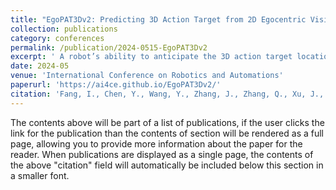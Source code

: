 ```yaml
---
title: "EgoPAT3Dv2: Predicting 3D Action Target from 2D Egocentric Vision for Human-Robot Interaction"
collection: publications
category: conferences
permalink: /publication/2024-0515-EgoPAT3Dv2
excerpt: ' A robot’s ability to anticipate the 3D action target location of a hand’s movement from egocentric videos can greatly improve safety and efficiency in human-robot interac- tion (HRI). While previous research predominantly focused on semantic action classification or 2D target region prediction, we argue that predicting the action target’s 3D coordinate could pave the way for more versatile downstream robotics tasks, especially given the increasing prevalence of headset devices. This study expands EgoPAT3D, the sole dataset dedicated to egocentric 3D action target prediction. We augment both its size and diversity, enhancing its potential for generalization. Moreover, we substantially enhance the baseline algorithm by introducing a large pre-trained model and human prior knowledge. Remarkably, our novel algorithm can now achieve superior prediction outcomes using solely RGB images, elimi- nating the previous need for 3D point clouds and IMU input. Furthermore, we deploy our enhanced baseline algorithm on a real-world robotic platform to illustrate its practical utility in straightforward HRI tasks. The demonstrations showcase the real-world applicability of our advancements and may inspire more HRI use cases involving egocentric vision. All code and data are open-sourced and can be found on the project website.'
date: 2024-05
venue: 'International Conference on Robotics and Automations'
paperurl: 'https://ai4ce.github.io/EgoPAT3Dv2/'
citation: 'Fang, I., Chen, Y., Wang, Y., Zhang, J., Zhang, Q., Xu, J., ... & Feng, C. (2024). EgoPAT3Dv2: Predicting 3D Action Target from 2D Egocentric Vision for Human-Robot Interaction. arXiv preprint arXiv:2403.05046.'
---
```


The contents above will be part of a list of publications, if the user clicks the link for the publication than the contents of section will be rendered as a full page, allowing you to provide more information about the paper for the reader. When publications are displayed as a single page, the contents of the above "citation" field will automatically be included below this section in a smaller font.
